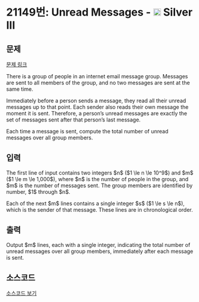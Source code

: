 # 21149번: Unread Messages - <img src="https://static.solved.ac/tier_small/8.svg" style="height:20px" /> Silver III

<!-- performance -->

<!-- 문제 제출 후 깃허브에 푸시를 했을 때 제출한 코드의 성능이 입력될 공간입니다.-->

<!-- end -->

## 문제

[문제 링크](https://boj.kr/21149)


<p>There is a group of people in an internet email message group. Messages are sent to all members of the group, and no two messages are sent at the same time.</p>

<p>Immediately before a person sends a message, they read all their unread messages up to that point. Each sender also reads their own message the moment it is sent. Therefore, a person’s unread messages are exactly the set of messages sent after that person’s last message.</p>

<p>Each time a message is sent, compute the total number of unread messages over all group members.</p>



## 입력


<p>The first line of input contains two integers $n$ ($1 \le n \le 10^9$) and $m$ ($1 \le m \le 1,000$), where $n$ is the number of people in the group, and $m$ is the number of messages sent. The group members are identified by number, $1$ through $n$.</p>

<p>Each of the next $m$ lines contains a single integer $s$ ($1 \le s \le n$), which is the sender of that message. These lines are in chronological order.</p>



## 출력


<p>Output $m$ lines, each with a single integer, indicating the total number of unread messages over all group members, immediately after each message is sent.</p>



## 소스코드

[소스코드 보기](Unread%20Messages.py)
